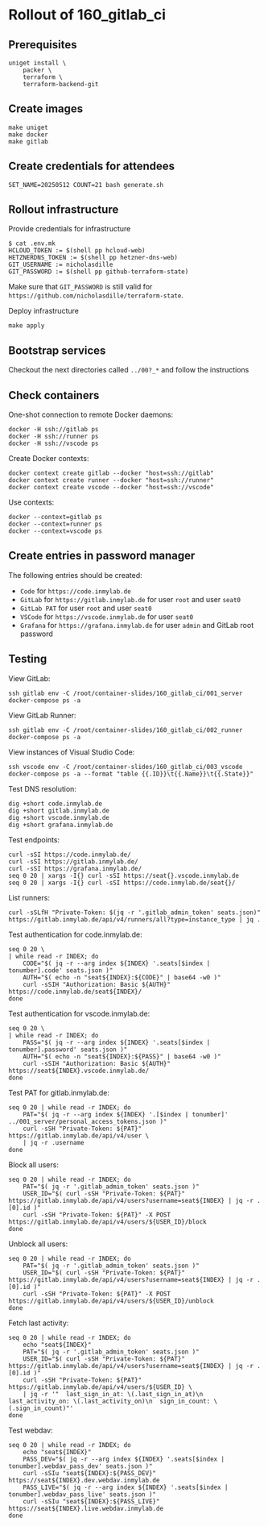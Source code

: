# Rollout of 160_gitlab_ci

## Prerequisites

```shell
uniget install \
    packer \
    terraform \
    terraform-backend-git
```

## Create images

```shell
make uniget
make docker
make gitlab
```

## Create credentials for attendees

```shell
SET_NAME=20250512 COUNT=21 bash generate.sh
```

## Rollout infrastructure

Provide credentials for infrastructure

```shell
$ cat .env.mk
HCLOUD_TOKEN := $(shell pp hcloud-web)
HETZNERDNS_TOKEN := $(shell pp hetzner-dns-web)
GIT_USERNAME := nicholasdille
GIT_PASSWORD := $(shell pp github-terraform-state)
```

Make sure that `GIT_PASSWORD` is still valid for `https://github.com/nicholasdille/terraform-state`.

Deploy infrastructure

```shell
make apply
```

## Bootstrap services

Checkout the next directories called `../00?_*` and follow the instructions

## Check containers

One-shot connection to remote Docker daemons:

```shell
docker -H ssh://gitlab ps
docker -H ssh://runner ps
docker -H ssh://vscode ps
```

Create Docker contexts:

```shell
docker context create gitlab --docker "host=ssh://gitlab"
docker context create runner --docker "host=ssh://runner"
docker context create vscode --docker "host=ssh://vscode"
```

Use contexts:

```shell
docker --context=gitlab ps
docker --context=runner ps
docker --context=vscode ps
```

## Create entries in password manager

The following entries should be created:

- `Code` for `https://code.inmylab.de`
- `GitLab` for `https://gitlab.inmylab.de` for user `root` and user `seat0`
- `GitLab PAT` for user `root` and user `seat0`
- `VSCode` for `https://vscode.inmylab.de` for user `seat0`
- `Grafana` for `https://grafana.inmylab.de` for user `admin` and GitLab root password

## Testing

View GitLab:

```shell
ssh gitlab env -C /root/container-slides/160_gitlab_ci/001_server docker-compose ps -a
```

View GitLab Runner:

```shell
ssh gitlab env -C /root/container-slides/160_gitlab_ci/002_runner docker-compose ps -a
```

View instances of Visual Studio Code:

```shell
ssh vscode env -C /root/container-slides/160_gitlab_ci/003_vscode docker-compose ps -a --format "table {{.ID}}\t{{.Name}}\t{{.State}}"
```

Test DNS resolution:

```shell
dig +short code.inmylab.de
dig +short gitlab.inmylab.de
dig +short vscode.inmylab.de
dig +short grafana.inmylab.de
```

Test endpoints:

```shell
curl -sSI https://code.inmylab.de/
curl -sSI https://gitlab.inmylab.de/
curl -sSI https://grafana.inmylab.de/
seq 0 20 | xargs -I{} curl -sSI https://seat{}.vscode.inmylab.de
seq 0 20 | xargs -I{} curl -sSI https://code.inmylab.de/seat{}/
```

List runners:

```shell
curl -sSLfH "Private-Token: $(jq -r '.gitlab_admin_token' seats.json)" https://gitlab.inmylab.de/api/v4/runners/all?type=instance_type | jq .
```

Test authentication for code.inmylab.de:

```shell
seq 0 20 \
| while read -r INDEX; do
    CODE="$( jq -r --arg index ${INDEX} '.seats[$index | tonumber].code' seats.json )"
    AUTH="$( echo -n "seat${INDEX}:${CODE}" | base64 -w0 )"
    curl -sSIH "Authorization: Basic ${AUTH}" https://code.inmylab.de/seat${INDEX}/
done
```

Test authentication for vscode.inmylab.de:

```shell
seq 0 20 \
| while read -r INDEX; do
    PASS="$( jq -r --arg index ${INDEX} '.seats[$index | tonumber].password' seats.json )"
    AUTH="$( echo -n "seat${INDEX}:${PASS}" | base64 -w0 )"
    curl -sSIH "Authorization: Basic ${AUTH}" https://seat${INDEX}.vscode.inmylab.de/
done
```

Test PAT for gitlab.inmylab.de:

```shell
seq 0 20 | while read -r INDEX; do
    PAT="$( jq -r --arg index ${INDEX} '.[$index | tonumber]' ../001_server/personal_access_tokens.json )"
    curl -sSH "Private-Token: ${PAT}" https://gitlab.inmylab.de/api/v4/user \
    | jq -r .username
done
```

Block all users:

```shell
seq 0 20 | while read -r INDEX; do
    PAT="$( jq -r '.gitlab_admin_token' seats.json )"
    USER_ID="$( curl -sSH "Private-Token: ${PAT}" https://gitlab.inmylab.de/api/v4/users?username=seat${INDEX} | jq -r .[0].id )"
    curl -sSH "Private-Token: ${PAT}" -X POST https://gitlab.inmylab.de/api/v4/users/${USER_ID}/block
done
```

Unblock all users:

```shell
seq 0 20 | while read -r INDEX; do
    PAT="$( jq -r '.gitlab_admin_token' seats.json )"
    USER_ID="$( curl -sSH "Private-Token: ${PAT}" https://gitlab.inmylab.de/api/v4/users?username=seat${INDEX} | jq -r .[0].id )"
    curl -sSH "Private-Token: ${PAT}" -X POST https://gitlab.inmylab.de/api/v4/users/${USER_ID}/unblock
done
```

Fetch last activity:

```shell
seq 0 20 | while read -r INDEX; do
    echo "seat${INDEX}"
    PAT="$( jq -r '.gitlab_admin_token' seats.json )"
    USER_ID="$( curl -sSH "Private-Token: ${PAT}" https://gitlab.inmylab.de/api/v4/users?username=seat${INDEX} | jq -r .[0].id )"
    curl -sSH "Private-Token: ${PAT}" https://gitlab.inmylab.de/api/v4/users/${USER_ID} \
    | jq -r '"  last_sign_in_at: \(.last_sign_in_at)\n  last_activity_on: \(.last_activity_on)\n  sign_in_count: \(.sign_in_count)"'
done
```

Test webdav:

```shell
seq 0 20 | while read -r INDEX; do
    echo "seat${INDEX}"
    PASS_DEV="$( jq -r --arg index ${INDEX} '.seats[$index | tonumber].webdav_pass_dev' seats.json )"
    curl -sSIu "seat${INDEX}:${PASS_DEV}" https://seat${INDEX}.dev.webdav.inmylab.de
    PASS_LIVE="$( jq -r --arg index ${INDEX} '.seats[$index | tonumber].webdav_pass_live' seats.json )"
    curl -sSIu "seat${INDEX}:${PASS_LIVE}" https://seat${INDEX}.live.webdav.inmylab.de
done
```
